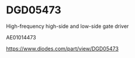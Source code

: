 # DGD05473
High-frequency high-side and low-side gate driver

AE01014473

https://www.diodes.com/part/view/DGD05473
